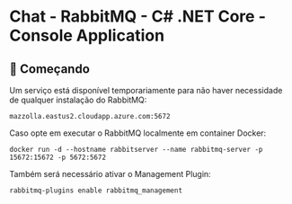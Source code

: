 # Chat - RabbitMQ - C# .NET Core - Console Application


## 🚀 Começando

Um serviço está disponível temporariamente para não haver necessidade de qualquer instalação do RabbitMQ:

```
mazzolla.eastus2.cloudapp.azure.com:5672
```


Caso opte em executar o RabbitMQ localmente em container Docker:

```
docker run -d --hostname rabbitserver --name rabbitmq-server -p 15672:15672 -p 5672:5672
```


Também será necessário ativar o Management Plugin:

```
rabbitmq-plugins enable rabbitmq_management
```
